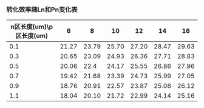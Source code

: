 ### 转化效率随Ln和Pn变化表
| n区长度(um)\p区长度(um) | 6     | 8     | 10    | 12    | 14    | 16    |
| ----------------------- | ----- | ----- | ----- | ----- | ----- | ----- |
| 0.1                     | 21.27 | 23.79 | 25.70 | 27.20 | 28.47 | 29.63 |
| 0.3                     | 20.65 | 23.09 | 24.93 | 26.36 | 27.71 | 28.83 |
| 0.5                     | 20.06 | 22.4  | 24.17 | 25.55 | 26.86 | 27.96 |
| 0.7                     | 19.42 | 21.68 | 23.39 | 24.73 | 25.99 | 27.05 |
| 0.9                     | 18.76 | 20.91 | 22.57 | 23.87 | 25.08 | 26.12 |
| 1.1                     | 18.04 | 20.10 | 21.72 | 22.99 | 24.14 | 25.16 |
